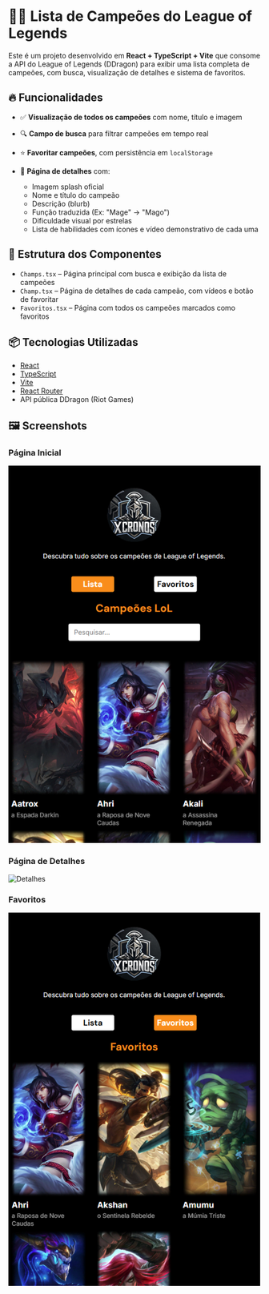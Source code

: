 # 🧙‍♂️ Lista de Campeões do League of Legends

Este é um projeto desenvolvido em **React + TypeScript + Vite** que consome a API do League of Legends (DDragon) para exibir uma lista completa de campeões, com busca, visualização de detalhes e sistema de favoritos.

## 🔥 Funcionalidades

- ✅ **Visualização de todos os campeões** com nome, título e imagem
- 🔍 **Campo de busca** para filtrar campeões em tempo real
- ⭐ **Favoritar campeões**, com persistência em `localStorage`


- 📄 **Página de detalhes** com:
  - Imagem splash oficial
  - Nome e título do campeão
  - Descrição (blurb)
  - Função traduzida (Ex: "Mage" → "Mago")
  - Dificuldade visual por estrelas
  - Lista de habilidades com ícones e vídeo demonstrativo de cada uma

## 🧩 Estrutura dos Componentes

- `Champs.tsx` – Página principal com busca e exibição da lista de campeões
- `Champ.tsx` – Página de detalhes de cada campeão, com vídeos e botão de favoritar
- `Favoritos.tsx` – Página com todos os campeões marcados como favoritos

## 📦 Tecnologias Utilizadas

- [React](https://react.dev/)
- [TypeScript](https://www.typescriptlang.org/)
- [Vite](https://vitejs.dev/)
- [React Router](https://reactrouter.com/)
- API pública DDragon (Riot Games)

## 🖼️ Screenshots

### Página Inicial
![Home](./screenshots/home.png)

### Página de Detalhes
![Detalhes](./screenshots/detalhes.png)

### Favoritos
![Favoritos](./screenshots/favoritos.png)

